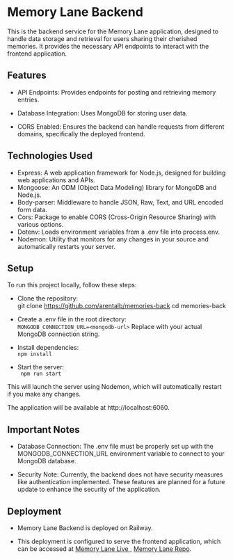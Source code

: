 # Memory Lane Backend

This is the backend service for the Memory Lane application, designed to handle data storage and retrieval for users
sharing their cherished memories. It provides the necessary API endpoints to interact with the frontend application.

## Features

- API Endpoints: Provides endpoints for posting and retrieving memory entries.


- Database Integration: Uses MongoDB for storing user data.


- CORS Enabled: Ensures the backend can handle requests from different domains, specifically the deployed frontend.

## Technologies Used

- Express: A web application framework for Node.js, designed for building web applications and APIs.
- Mongoose: An ODM (Object Data Modeling) library for MongoDB and Node.js.
- Body-parser: Middleware to handle JSON, Raw, Text, and URL encoded form data.
- Cors: Package to enable CORS (Cross-Origin Resource Sharing) with various options.
- Dotenv: Loads environment variables from a .env file into process.env.
- Nodemon: Utility that monitors for any changes in your source and automatically restarts your server.

## Setup

To run this project locally, follow these steps:

- Clone the repository:  
  git clone https://github.com/arentalb/memories-back
  cd memories-back


- Create a .env file in the root directory:  
  ``` MONGODB_CONNECTION_URL=<mongodb-url> ```
  Replace <mongodb-url> with your actual MongoDB connection string.


- Install dependencies:  
  ```npm install  ```


- Start the server:  
  ``` npm run start```

This will launch the server using Nodemon, which will automatically restart if you make any changes.

The application will be available at http://localhost:6060.

## Important Notes

- Database Connection: The .env file must be properly set up with the MONGODB_CONNECTION_URL environment variable to
  connect to your MongoDB database.


- Security Note: Currently, the backend does not have security measures like authentication implemented. These features
  are planned for a future update to enhance the security of the application.

## Deployment

- Memory Lane Backend is deployed on Railway.


- This deployment is configured to serve the frontend application, which can be accessed
  at  [Memory Lane Live ](https://memorylanee.netlify.app/),  [Memory Lane Repo](https://github.com/arentalb/memories-front).
